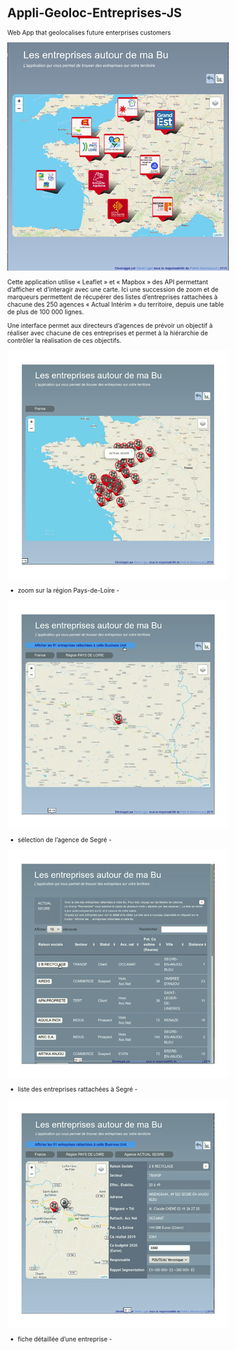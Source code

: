 # Appli-Geoloc-Entreprises-JS
Web App that geolocalises future enterprises customers

![alt text](https://github.com/DavidLiger/Appli-Geoloc-Entreprises-JS/blob/master/images/page-accueil.png)

Cette application utilise « Leaflet » et « Mapbox » des API permettant d’afficher et d’interagir avec une carte. 
Ici une succession de zoom et de marqueurs permettent de récupérer des listes d’entreprises rattachées à chacune des 250 agences 
« Actual Intérim » du territoire, depuis une table de plus de 100 000 lignes.

Une interface permet aux directeurs d’agences de prévoir un objectif à réaliser avec chacune de ces entreprises 
et permet à la hiérarchie de contrôler la réalisation de ces objectifs.

![alt text](https://github.com/DavidLiger/Appli-Geoloc-Entreprises-JS/blob/master/images/zoom-1.png)
- zoom sur la région Pays-de-Loire -

![alt text](https://github.com/DavidLiger/Appli-Geoloc-Entreprises-JS/blob/master/images/zoom-2.png)
- sélection de l’agence de Segré -

![alt text](https://github.com/DavidLiger/Appli-Geoloc-Entreprises-JS/blob/master/images/zoom-3.png)
- liste des entreprises rattachées à Segré -

![alt text](https://github.com/DavidLiger/Appli-Geoloc-Entreprises-JS/blob/master/images/zoom-4.png)
- fiche détaillée d’une entreprise -
